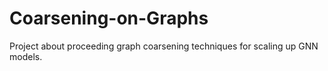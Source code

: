 # Coarsening-on-Graphs
Project about proceeding graph coarsening techniques for scaling up GNN models.
